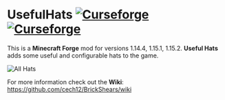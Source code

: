 # UsefulHats [![Curseforge](http://cf.way2muchnoise.eu/full_useful-hats_downloads.svg)](https://www.curseforge.com/minecraft/mc-mods/useful-hats) [![Curseforge](http://cf.way2muchnoise.eu/versions/For%20MC_useful-hats_all.svg)](https://www.curseforge.com/minecraft/mc-mods/useful-hats/files)

This is a **Minecraft Forge** mod for versions 1.14.4, 1.15.1, 1.15.2. **Useful Hats** adds some useful and configurable hats to the game. 

![All Hats](https://raw.githubusercontent.com/cech12/BrickShears/1.14.4/material/crafting.png)

For more information check out the **Wiki**: https://github.com/cech12/BrickShears/wiki

